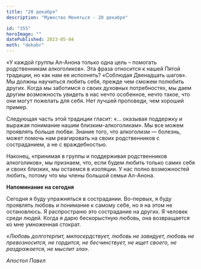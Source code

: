 ```yaml
---
title: "20 декабря"
description: "Мужество Меняться - 20 декабря"

id: "355"
heroImage: ""
datePublished: 2023-05-04
moth: "dekabr"
---
```


«У каждой группы Ал-Анона только одна цель – помогать родственникам
алкоголиков». Эта фраза относится к нашей Пятой традиции, но как нам ее
исполнять? «Соблюдая Двенадцать шагов». Мы должны научиться любить себя,
прежде чем сможем полюбить других. Когда мы заботимся о своих духовных
потребностях, мы даем другим возможность увидеть в нас нечто особенное, нечто
такое, что они могут пожелать для себя. Нет лучшей проповеди, чем хороший
пример.

Следующая часть этой традиции гласит: «… оказывая поддержку и выражая
понимание нашим близким-алкоголикам». Мы все можем проявлять больше любви.
Знание того, что алкоголизм — болезнь, может помочь нам реагировать на своих
родственников с состраданием, а не с враждебностью.

Наконец, «принимая в группы и поддерживая родственников алкоголиков», мы
признаем, что, если будем любить только самих себя и своих близких, мы
остаемся в изоляции. У нас полно возможностей любить, потому что мы члены
большой семьи Ал-Анона.

**Напоминание на сегодня**

Сегодня я буду упражняться в сострадании. Во-первых, я буду проявлять любовь и
понимание к самому себе, но я на этом не остановлюсь. Я распространю это
сострадание на других. Я человек среди людей. Когда я дарю бескорыстную
любовь, она возвращается ко мне умноженная стократ.

_«Любовь долготерпит, милосердствует, любовь не завидует, любовь не
превозносится, не гордится, не бесчинствует, не ищет своего, не раздражается,
не мыслит зла»._

_Апостол Павел_
